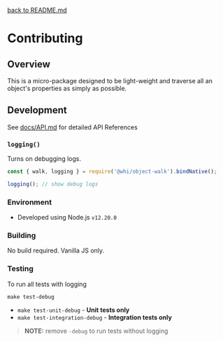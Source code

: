 [back to README.md](README.md)

# Contributing

## Overview
This is a micro-package designed to be light-weight and traverse all an object's properties as
simply as possible.


## Development

See [docs/API.md](docs/API.md) for detailed API References

### `logging()`
Turns on debugging logs.

```javascript
const { walk, logging } = require('@whi/object-walk').bindNative();

logging(); // show debug logs
```

### Environment

- Developed using Node.js `v12.20.0`

### Building
No build required.  Vanilla JS only.

### Testing

To run all tests with logging
```
make test-debug
```

- `make test-unit-debug` - **Unit tests only**
- `make test-integration-debug` - **Integration tests only**

> **NOTE:** remove `-debug` to run tests without logging
